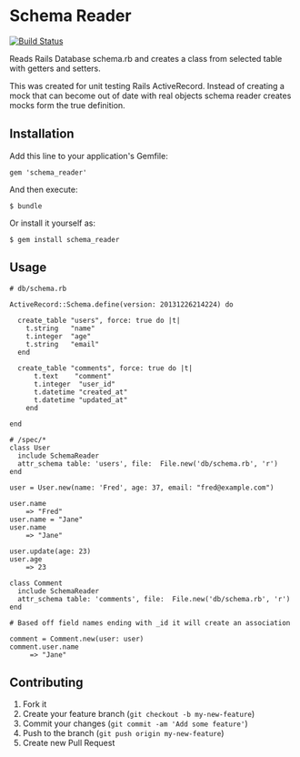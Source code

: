 # Schema Reader
[![Build Status](https://travis-ci.org/zeisler/schema_reader.png?branch=master)](https://travis-ci.org/zeisler/schema_reader)

Reads Rails Database schema.rb and creates a class from selected table with getters and setters.

This was created for unit testing Rails ActiveRecord. Instead of creating a mock that can
become out of date with real objects schema reader creates mocks form the true definition.

## Installation

Add this line to your application's Gemfile:

    gem 'schema_reader'

And then execute:

    $ bundle

Or install it yourself as:

    $ gem install schema_reader

## Usage

    # db/schema.rb

    ActiveRecord::Schema.define(version: 20131226214224) do

      create_table "users", force: true do |t|
        t.string   "name"
        t.integer  "age"
        t.string   "email"
      end

      create_table "comments", force: true do |t|
          t.text    "comment"
          t.integer  "user_id"
          t.datetime "created_at"
          t.datetime "updated_at"
        end

    end

    # /spec/*
    class User
      include SchemaReader
      attr_schema table: 'users', file:  File.new('db/schema.rb', 'r')
    end

    user = User.new(name: 'Fred', age: 37, email: "fred@example.com")

    user.name
        => "Fred"
    user.name = "Jane"
    user.name
        => "Jane"

    user.update(age: 23)
    user.age
        => 23

    class Comment
      include SchemaReader
      attr_schema table: 'comments', file:  File.new('db/schema.rb', 'r')
    end

    # Based off field names ending with _id it will create an association

    comment = Comment.new(user: user)
    comment.user.name
         => "Jane"


## Contributing

1. Fork it
2. Create your feature branch (`git checkout -b my-new-feature`)
3. Commit your changes (`git commit -am 'Add some feature'`)
4. Push to the branch (`git push origin my-new-feature`)
5. Create new Pull Request